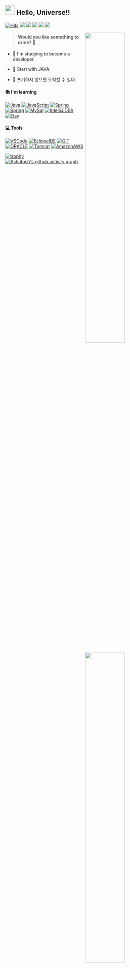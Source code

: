 ## <img src="https://raw.githubusercontent.com/iampavangandhi/iampavangandhi/master/gifs/Hi.gif" width="30px"> Hello, Universe!!
[![Hits](https://hits.seeyoufarm.com/api/count/incr/badge.svg?url=https%3A%2F%2Fgithub.com%2FCarroth23&count_bg=%23CA2EC8&title_bg=%23555555&icon=github.svg&icon_color=%232CE570&title=Hits&edge_flat=false)](https://github.com/Carroth23)
<a href="https://www.instagram.com/hongjg" target="_blank"><img src="https://img.shields.io/badge/Instagram-E4405F?style=flat&logo=Instagram&logoColor=white"/></a>
<a href="https://blog.naver.com/ghdwlsrb321" target="_blank"><img src="https://img.shields.io/badge/Blog-0ABF53?style=flat&logo=Blogger&logoColor=white"/></a>
<a href="https://stackoverflow.com/users/16469066/carroth23?tab=profile" target="_blank"><img src="https://img.shields.io/badge/StackOverflow-F58025?style=flat&logo=StackOverflow&logoColor=white"/></a>
<a href="https://discord.gg/YXxYgCFEQe"><img src="https://img.shields.io/badge/Discord-5865F2?style=flat&logo=Discord&logoColor=white"/></a>
<a href="mailto:wlsrb230@gmail.com"><img src="https://img.shields.io/badge/Gmail-d14836?style=flat&logo=Gmail&logoColor=white"/></a>

<a href="https://github-readme-stats.vercel.app/api?username=Carroth23">
  <img src="https://github-readme-stats.vercel.app/api?username=Carroth23&show_icons=true&count_private=true&hide_border=true" align="right" style="width: 50%"/>
</a>

<a href="https://github-readme-stats.vercel.app/api/top-langs/?username=Carroth23">
  <img src="https://github-readme-stats.vercel.app/api/top-langs/?username=Carroth23&hide_border=true&layout=compact" align="right" style="width: 50%;"/>
</a>

>#### Would you like something to drink? 🥛
<div>

- 🌱 I'm studying to become a developer.  
  

- 🐣 Start with JAVA.  
  

- 🐢 포기하지 않으면 도착할 수 있다.  
</div>

#### 📚 I'm learning

[![Java](https://img.shields.io/badge/Java-007396?style=flat-square&logo=Java&logoColor=fff)](https://www.oracle.com/kr/java/)
[![JavaScript](https://img.shields.io/badge/JavaScript-FF9E0F?style=flat-square&logo=JavaScript&logoColor=fff)](https://developer.mozilla.org/ko/)
[![Spring](https://img.shields.io/badge/Spring-6DB33F?style=flat-square&logo=Spring&logoColor=fff)](https://spring.io/)
[![Spring](https://img.shields.io/badge/SpringBoot-6DB33F?style=flat-square&logo=Spring-Boot&logoColor=fff)](https://spring.io/)
[![MySql](https://img.shields.io/badge/MySQL-4479A1?style=flat-square&logo=MySQL&logoColor=fff)](https://www.mysql.com/)
[![IntelliJIDEA](https://img.shields.io/badge/IntelliJ-000000?style=flat-square&logo=IntelliJ-IDEA&logoColor=fff)](https://www.jetbrains.com/ko-kr/)
[![Etsy](https://img.shields.io/badge/English-00A98F?style=flat-square&logo=Etsy&logoColor=fff)](https://en.wikipedia.org/wiki/English_language)

#### 💻 Tools

[![VSCode](https://img.shields.io/badge/VS%20Code-007ACC?style=flat-square&logo=Visual-Studio-Code&logoColor=fff)](https://code.visualstudio.com/)
[![EclipseIDE](https://img.shields.io/badge/Eclipse-2C2255?style=flat-square&logo=EclipseIDE&logoColor=fff)](https://www.eclipse.org/)
[![GIT](https://img.shields.io/badge/Git-F05032?style=flat-square&logo=Git&logoColor=fff)](https://git-scm.com/)
[![ORACLE](https://img.shields.io/badge/Oracle-F80000?style=flat-square&logo=Oracle&logoColor=fff)](https://www.oracle.com/kr/index.html)
[![Tomcat](https://img.shields.io/badge/Tomcat-DDAE36?style=flat-square&logo=Apache-Tomcat&logoColor=fff)](https://tomcat.apache.org/)
[![AmazonAWS](https://img.shields.io/badge/AWS-232F3E?style=flat-square&logo=Amazon-AWS&logoColor=fff)](https://aws.amazon.com/ko/)

[![trophy](https://github-profile-trophy.vercel.app/?username=Carroth23&theme=onedark&no-bg=true&rank=S,AAA,AA,A,B,C&column=3&row=1)](https://github.com/ryo-ma/github-profile-trophy)
[![Ashutosh's github activity graph](https://activity-graph.herokuapp.com/graph?username=Carroth23&custom_title=This%20is%20a%20title&hide_border=true&bg_color=fff&line=36b9b2&point=62c9c3&hide_title=true&color=757575)](https://github.com/Ashutosh00710/github-readme-activity-graph)
<!-- ↓ Dude, You are awesome -->

<!-- https://shields.io/category/other -->
<!-- https://simpleicons.org/ -->
<!-- https://colorswall.com/ -->
